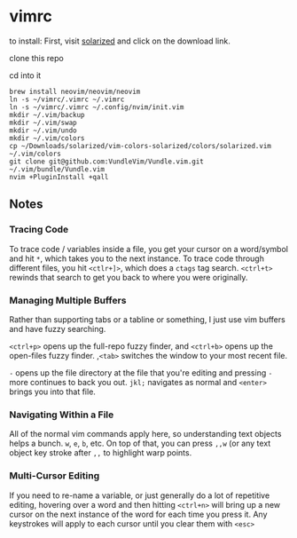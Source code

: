 # vimrc

to install:
First, visit [solarized](https://ethanschoonover.com/solarized/) and click on the download link.

clone this repo

cd into it
```
brew install neovim/neovim/neovim
ln -s ~/vimrc/.vimrc ~/.vimrc
ln -s ~/vimrc/.vimrc ~/.config/nvim/init.vim
mkdir ~/.vim/backup
mkdir ~/.vim/swap
mkdir ~/.vim/undo
mkdir ~/.vim/colors
cp ~/Downloads/solarized/vim-colors-solarized/colors/solarized.vim ~/.vim/colors
git clone git@github.com:VundleVim/Vundle.vim.git ~/.vim/bundle/Vundle.vim
nvim +PluginInstall +qall
```

## Notes

### Tracing Code
To trace code / variables inside a file, you get your cursor on a word/symbol and hit `*`, which takes you to the next instance. To trace code through different files, you hit `<ctlr+]>`, which does a `ctags` tag search. `<ctrl+t>` rewinds that search to get you back to where you were originally.

### Managing Multiple Buffers

Rather than supporting tabs or a tabline or something, I just use vim buffers and have fuzzy searching.

`<ctrl+p>` opens up the full-repo fuzzy finder, and `<ctrl+b>` opens up the open-files fuzzy finder. ,`<tab>` switches the window to your most recent file.

`-` opens up the file directory at the file that you're editing and pressing `-` more continues to back you out. `jkl;` navigates as normal and `<enter>` brings you into that file.

### Navigating Within a File

All of the normal vim commands apply here, so understanding text objects helps a bunch. `w`, `e`, `b`, etc. On top of that, you can press `,,w` (or any text object key stroke after `,,` to highlight warp points.

### Multi-Cursor Editing

If you need to re-name a variable, or just generally do a lot of repetitive editing, hovering over a word and then hitting `<ctrl+n>` will bring up a new cursor on the next instance of the word for each time you press it. Any keystrokes will apply to each cursor until you clear them with `<esc>`
